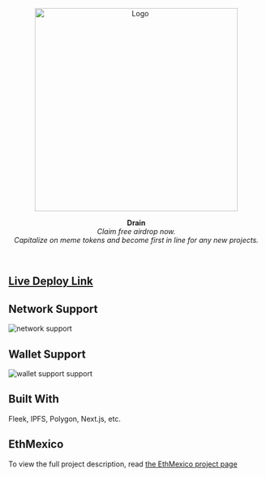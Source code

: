 <p align="center">
  <img src="https://imgur.com/VQIB0A9.png" title="Logo" width="400"/>
</p>
<p align="center">
  <b>
    Drain
  </b>
  <br/>
<i>  Claim free airdrop now.
<br/>Capitalize on meme tokens and become first in line for any new projects.
</i>
</p>

<br/>

## [Live Deploy Link](https://drain.on.fleek.co/)

## Network Support

<img src="https://i.imgur.com/QXyHETu.png" title="network support" />

## Wallet Support

<img src="https://i.imgur.com/IKfrIqW.png" title="wallet support support" />

## Built With

Fleek, IPFS, Polygon, Next.js, etc.

## EthMexico

To view the full project description, read [the EthMexico project page](https://ethglobal.com/showcase/drain-6f9sc)
